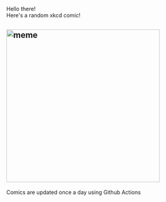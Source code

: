 Hello there! <br>Here's a random xkcd comic!<br>
## <img src="https://imgs.xkcd.com/comics/choices_part_3.jpg" alt="meme" width="400"/><br>
Comics are updated once a day using Github Actions